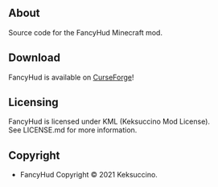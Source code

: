 ## About

Source code for the FancyHud Minecraft mod.

## Download

FancyHud is available on [CurseForge](https://www.curseforge.com/minecraft/mc-mods/fancyhud)!

## Licensing

FancyHud is licensed under KML (Keksuccino Mod License).<br>
See LICENSE.md for more information.

## Copyright

- FancyHud Copyright © 2021 Keksuccino.<br>
